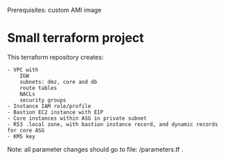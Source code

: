 Prerequisites: custom AMI image

# Small terraform project

This terraform repository creates:

    - VPC with
        IGW
        subnets: dmz, core and db
        route tables
        NACLs
        security groups
    - Instance IAM role/profile
    - Bastion EC2 instance with EIP
    - Core instances within ASG in private subnet
    - R53 .local zone, with bastion instance record, and dynamic records for core ASG
    - KMS key

Note: all parameter changes should go to file: /parameters.tf .